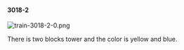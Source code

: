 #### 3018-2
![train-3018-2-0.png](https://github.com/lil-lab/nlvr/raw/master/nlvr/train/images/20/train-3018-2-0.png "train-3018-2-0.png")

There is two blocks tower and the color is yellow and blue.